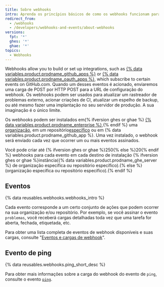 ```yaml
---
title: Sobre webhooks
intro: Aprenda os princípios básicos de como os webhooks funcionam para ajudá-lo a criar e configurar integrações.
redirect_from:
  - /webhooks
  - /developers/webhooks-and-events/about-webhooks
versions:
  fpt: '*'
  ghes: '*'
  ghae: '*'
topics:
  - Webhooks
---
```


Webhooks allow you to build or set up integrations, such as [{% data variables.product.prodname_github_apps %}](/apps/building-github-apps/) or [{% data variables.product.prodname_oauth_apps %}](/apps/building-oauth-apps/), which subscribe to certain events on GitHub.com. Quando um desses eventos é acionado, enviaremos uma carga de POST por HTTP POST para a URL de configuração do webhook. Os webhooks podem ser usados para atualizar um rastreador de problemas externo, acionar criações de CI, atualizar um espelho de backup, ou até mesmo fazer uma implantação no seu servidor de produção. A sua imaginação é o único limite.

Os webhooks podem ser instalados em{% ifversion ghes or ghae %} [{% data variables.product.prodname_enterprise %}](/rest/reference/enterprise-admin#global-webhooks/),{% endif %} uma [organização][org-hooks], em um repositório[específico][repo-hooks] ou em {% data variables.product.prodname_github_app %}. Uma vez instalado, o webhook será enviado cada vez que ocorrer um ou mais eventos assinados.

Você pode criar até {% ifversion ghes or ghae %}250{% else %}20{% endif %} webhooks para cada evento em cada destino de instalação {% ifversion ghes or ghae %}instância({% data variables.product.prodname_ghe_server %} de organização específica ou repositório específico).{% else %}(organização específica ou repositório específico).{% endif %}

## Eventos

{% data reusables.webhooks.webhooks_intro %}

Cada evento corresponde a um certo conjunto de ações que podem ocorrer na sua organização e/ou repositório. Por exemplo, se você assinar o evento `problemas`, você receberá cargas detalhadas toda vez que uma tarefa for aberta, fechada, etiquetada, etc.

Para obter uma lista completa de eventos de webhook disponíveis e suas cargas, consulte "[Eventos e cargas de webhook](/developers/webhooks-and-events/webhook-events-and-payloads)".

## Evento de ping

{% data reusables.webhooks.ping_short_desc %}

Para obter mais informações sobre a carga do webhook do evento de `ping`, consulte o evento [`ping`](/webhooks/event-payloads/#ping).

[org-hooks]: /rest/reference/orgs#webhooks/
[repo-hooks]: /rest/reference/repos#hooks
